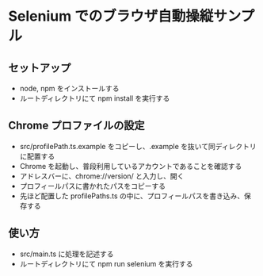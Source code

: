 # Selenium でのブラウザ自動操縦サンプル

## セットアップ

- node, npm をインストールする
- ルートディレクトリにて npm install を実行する

## Chrome プロファイルの設定

- src/profilePath.ts.example をコピーし、.example を抜いて同ディレクトリに配置する
- Chrome を起動し、普段利用しているアカウントであることを確認する
- アドレスバーに、chrome://version/ と入力し、開く
- プロフィールパスに書かれたパスをコピーする
- 先ほど配置した profilePaths.ts の中に、プロフィールパスを書き込み、保存する

## 使い方

- src/main.ts に処理を記述する
- ルートディレクトリにて npm run selenium を実行する
